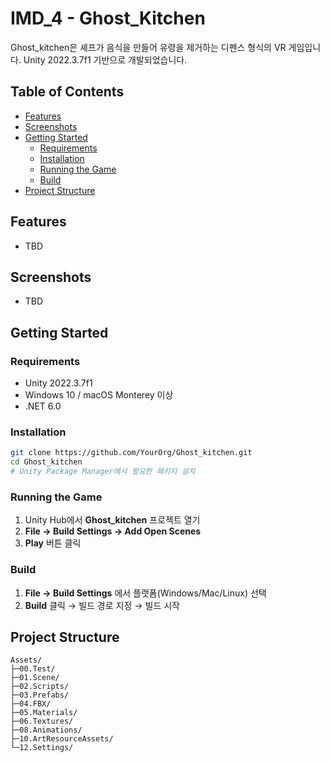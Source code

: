 # IMD_4 - Ghost_Kitchen

Ghost_kitchen은 셰프가 음식을 만들어 유령을 제거하는 디펜스 형식의 VR 게임입니다.
Unity 2022.3.7f1 기반으로 개발되었습니다.

## Table of Contents
- [Features](#features)
- [Screenshots](#screenshots)
- [Getting Started](#getting-started)
  - [Requirements](#requirements)
  - [Installation](#installation)
  - [Running the Game](#running-the-game)
  - [Build](#build)
- [Project Structure](#project-structure)

## Features
- TBD

## Screenshots
- TBD

## Getting Started

### Requirements
- Unity 2022.3.7f1
- Windows 10 / macOS Monterey 이상  
- .NET 6.0

### Installation
```bash
git clone https://github.com/YourOrg/Ghost_kitchen.git
cd Ghost_kitchen
# Unity Package Manager에서 필요한 패키지 설치
```

### Running the Game
1. Unity Hub에서 **Ghost_kitchen** 프로젝트 열기  
2. **File → Build Settings → Add Open Scenes**  
3. **Play** 버튼 클릭

### Build
1. **File → Build Settings** 에서 플랫폼(Windows/Mac/Linux) 선택  
2. **Build** 클릭 → 빌드 경로 지정 → 빌드 시작

## Project Structure
```text
Assets/
├─00.Test/
├─01.Scene/
├─02.Scripts/
├─03.Prefabs/
├─04.FBX/
├─05.Materials/
├─06.Textures/
├─08.Animations/
├─10.ArtResourceAssets/
└─12.Settings/
```




